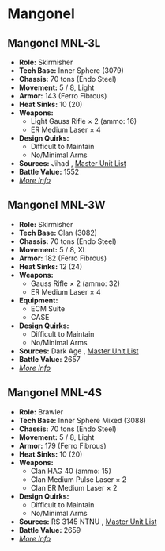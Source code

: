 # Mangonel 

## Mangonel MNL-3L 

- **Role:** Skirmisher 
- **Tech Base:** Inner Sphere (3079) 
- **Chassis:** 70 tons (Endo Steel) 
- **Movement:** 5 / 8, Light 
- **Armor:** 143 (Ferro Fibrous) 
- **Heat Sinks:** 10 (20) 
- **Weapons:** 
  - Light Gauss Rifle × 2 (ammo: 16) 
  - ER Medium Laser × 4 
- **Design Quirks:** 
  - Difficult to Maintain 
  - No/Minimal Arms 
- **Sources:** Jihad , [Master Unit List](http://masterunitlist.info/Unit/Details/2012/mangonel-mnl-3l) 
- **Battle Value:** 1552 
- [*More Info*](mangonel/mangonel_mnl-3l.md) 

## Mangonel MNL-3W 

- **Role:** Skirmisher 
- **Tech Base:** Clan (3082) 
- **Chassis:** 70 tons (Endo Steel) 
- **Movement:** 5 / 8, XL 
- **Armor:** 182 (Ferro Fibrous) 
- **Heat Sinks:** 12 (24) 
- **Weapons:** 
  - Gauss Rifle × 2 (ammo: 32) 
  - ER Medium Laser × 4 
- **Equipment:** 
  - ECM Suite 
  - CASE 
- **Design Quirks:** 
  - Difficult to Maintain 
  - No/Minimal Arms 
- **Sources:** Dark Age , [Master Unit List](http://masterunitlist.info/Unit/Details/2013/mangonel-mnl-3w) 
- **Battle Value:** 2657 
- [*More Info*](mangonel/mangonel_mnl-3w.md) 

## Mangonel MNL-4S 

- **Role:** Brawler 
- **Tech Base:** Inner Sphere Mixed (3088) 
- **Chassis:** 70 tons (Endo Steel) 
- **Movement:** 5 / 8, Light 
- **Armor:** 179 (Ferro Fibrous) 
- **Heat Sinks:** 10 (20) 
- **Weapons:** 
  - Clan HAG 40 (ammo: 15) 
  - Clan Medium Pulse Laser × 2 
  - Clan ER Medium Laser × 2 
- **Design Quirks:** 
  - Difficult to Maintain 
  - No/Minimal Arms 
- **Sources:** RS 3145  NTNU , [Master Unit List](http://masterunitlist.info/Unit/Details/6871/mangonel-mnl-4s) 
- **Battle Value:** 2659 
- [*More Info*](mangonel/mangonel_mnl-4s.md) 

